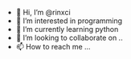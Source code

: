 - 👋 Hi, I’m @rinxci
- 👀 I’m interested in programming  
- 🌱 I’m currently learning python 
- 💞️ I’m looking to collaborate on ..
- 📫 How to reach me ...

<!---
rinxci/rinxci is a ✨ special ✨ repository because its `README.md` (this file) appears on your GitHub profile.
You can click the Preview link to take a look at your changes.
--->
